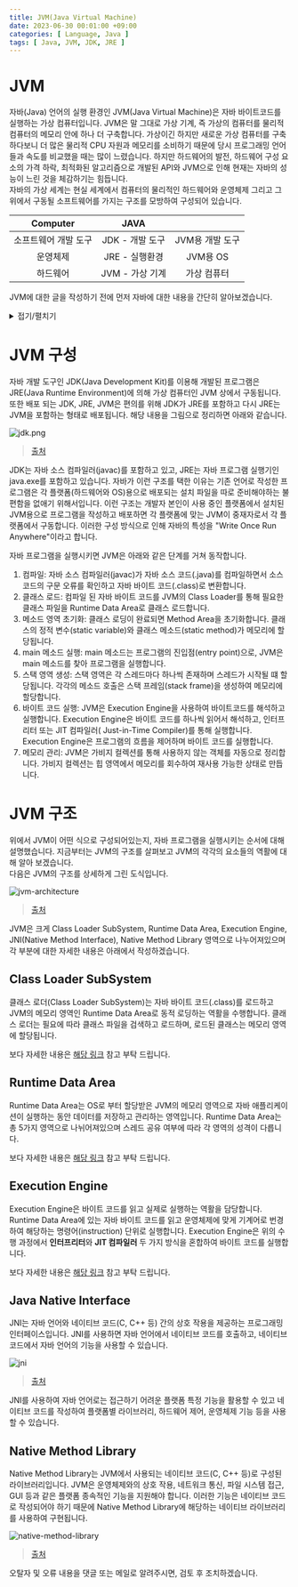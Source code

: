 ```yaml
---
title: JVM(Java Virtual Machine)
date: 2023-06-30 00:01:00 +09:00
categories: [ Language, Java ]
tags: [ Java, JVM, JDK, JRE ]
---
```


# JVM

자바(Java) 언어의 실행 환경인 JVM(Java Virtual Machine)은 자바 바이트코드를 실행하는 가상 컴퓨터입니다.
JVM은 말 그대로 가상 기계, 즉 가상의 컴퓨터를 물리적 컴퓨터의 메모리 안에 하나 더 구축합니다.
가상이긴 하지만 새로운 가상 컴퓨터를 구축하다보니 더 많은 물리적 CPU 자원과 메모리를 소비하기 때문에 당시 프로그래밍 언어들과 속도를 비교했을 때는 많이 느렸습니다.
하지만 하드웨어의 발전, 하드웨어 구성 요소의 가격 하락, 최적화된 알고리즘으로 개발된 API와 JVM으로 인해 현재는 자바의 성능이 느린 것을 체감하기는 힘듭니다.  
자바의 가상 세계는 현실 세계에서 컴퓨터의 물리적인 하드웨어와 운영체제 그리고 그 위에서 구동될 소프트웨어를 가지는 구조를 모방하여 구성되어 있습니다.

|  Computer   |    JAVA     |              |
|:-----------:|:-----------:|:------------:|
| 소프트웨어 개발 도구 | JDK - 개발 도구 |  JVM용 개발 도구  |
|    운영체제     | JRE - 실행환경  |   JVM용 OS    |
|    하드웨어     | JVM - 가상 기계 |    가상 컴퓨터    |

JVM에 대한 글을 작성하기 전에 먼저 자바에 대한 내용을 간단히 알아보겠습니다.

<details>
<summary>접기/펼치기</summary>
<div markdown="1">

## Java

자바는 1995년에 최초로 공개되었으며 현재 가장 널리 사용되는 프로그래밍 언어 중 하나로 다양한 플랫폼에서 사용할 수 있는 유연하고 강력한 프로그래밍 언어입니다.
자바는 "Write Once, Run Anywhere" 라는 슬로건을 내세워 여러 플랫폼에서 동일한 코드를 실행할 수 있는 것이 당시 프로그래밍 언어와의 큰 차이 중 하나였습니다.
자바는 웹 애플리케이션 개발을 위한 서블릿(Servlet)과 JavaServer Pages(JSP) 등의 기술을 도입하여 대규모 엔터프라이즈 시스템에서도 성능과 확장성을 보장하였습니다.
또한 자바는 객체지향 프로그래밍 언어로서의 특징도 가지며 자동 메모리 관리를 위한 가비지 컬렉션(Garbage Collection) 기능을 제공합니다.

## 특징

자바의 주요 특징은 다음과 같습니다.

### 객체 지향 프로그래밍(OOP: Object-Oriented Programming))

- 클래스(Class)와 객체(Object): 자바는 객체의 설계도인 클래스를 기반으로 생성된 실체인 객체를 생성하여 프로그램을 구성합니다.객체는 상태(state)와 동작(behavior)을 가지며, 데이터와
  메소드로 구성됩니다.
- 캡슐화(Encapsulation): 자바는 캡슐화를 통해 데이터의 접근을 제어하고, 데이터의 무결성과 보안을 유지할 수 있습니다.
- 상속(Inheritance): 상속은 클래스 간에 부모-자식 관계를 형성하여 부모 클래스의 특성과 동작을 자식 클래스가 상속받을 수 있는 기능입니다. 상속을 통해 계층적인 구조를 만들어 객체의 관계를 표현할 수
  있습니다.
- 다형성(Polymorphism): 다형성은 하나의 객체가 여러 가지 타입을 가질 수 있는 능력을 의미합니다. 자바에서는 다형성을 인터페이스와 상속을 통해 구현할 수 있습니다. 이를 통해 코드의 유연성과 확장성을
  높일 수 있습니다.
- 추상화(Abstraction): 추상화는 객체의 공통적인 특성을 추출하여 모델화하는 과정입니다. 자바에서는 추상 클래스(abstract class)와 인터페이스를 활용한 추상화를 통해 복잡한 시스템을 단순화하고
  구조화할 수 있습니다.

### 절차적/구조적 프로그래밍(PP: Procedure Programming, SP: Structured Programing)

객체 지향 프로그래밍은 절차적/구조적 프로그램의 많은 부분에서부터 유래되었습니다.
따라서 객체 지향 언어를 이해하는 데 절차적/구조적 프로그래밍을 이해하는 것은 큰 도움이 됩니다.  
절차적 프로그래밍을 한마디로 표현하자면 ``goto``의 사용을 금한다는 것입니다. ``goto``를 사용하게 되면 프로그램의 실행 순서가 인간이 이해하기에는 복잡해 혼란을 야기합니다.
그러한 이유로 자바는 ``goto``를 예약어로 등록해 놓는 것뿐만 아닌 사용하지 못하게끔 선점해놓았습니다.
그리고 구조적 프로그래밍의 가장 큰 특징은 **함수**의 사용입니다. 함수는 중복 코드를 한 곳에 모아 관리 할 수 있고 논리를 함수 단위로 분리해서 이해하기 쉬운 코드를 작성할 수 있기 때문입니다.
추가로 공유 사용 시 문제가 발생하기 쉬운 전역 변수보다는 지역 변수 사용을 지향하라는 지침도 있습니다.

또한 자바가 지키지 못한 순수 객체 지향 언어의 특징은 아래와 같이 있습니다.

- 기본 자료형(Primitive Type)과 래퍼 클래스(Wrapper Class): 자바는 기본 자료형과 그에 대응하는 래퍼 클래스를 함께 제공합니다. 이로 인해 기본 자료형과 객체 간에 변환 작업이 필요하며,
  객체 지향적인 특징이 상쇄될 수 있습니다. 또한 기본 자료형은 메모리 사용과 성능 면에서 유리하지만, 객체로 다루지 않기 때문에 순수한 객체 지향적인 접근이 어렵다는 한계가 있습니다.
- 정적(Static) 멤버: 자바는 정적 변수와 정적 메소드를 지원합니다. 이러한 정적 멤버는 인스턴스의 생성 없이 호출이 가능하며 정적 멤버의 사용은 전역적인 상태를 유지하고 공유할 수 있으므로 이는 객체
  지향적인 설계 원칙과의 충돌을 야기할 수 있습니다.
- 절차 지향적인 요소: 자바에는 절차적인 흐름 제어 구조인 조건문(if-else, switch)과 반복문(for, while)과 같은 절차 지향적인 요소를 가지고 있습니다.

### 메모리 관리

자바는 가비지 컬렉션를 통해 더 이상 사용되지 않는 객체를 자동으로 식별하고 메모리에서 해제합니다.
GC는 프로그램 실행 중에 동적으로 할당된 객체들을 추적하고, 참조되지 않는 객체들을 자동으로 정리하여 사용 가능한 메모리 공간을 유지합니다.
또한 자바의 객체는 동적으로 힙 메모리 영역에 할당됩니다. 힙 메모리는 GC의 관리 대상입니다.
객체가 더 이상 필요하지 않을 때 해당 객체와 그에 속한 메모리는 자동으로 회수되어 재사용 가능한 상태로 유지합니다.

</div>
</details>

# JVM 구성

자바 개발 도구인 JDK(Java Development Kit)를 이용해 개발된 프로그램은 JRE(Java Runtime Environment)에 의해 가상 컴퓨터인 JVM 상에서 구동됩니다.
또한 배포 되는 JDK, JRE, JVM은 편의를 위해 JDK가 JRE를 포함하고 다시 JRE는 JVM을 포함하는 형태로 배포됩니다.
해당 내용을 그림으로 정리하면 아래와 같습니다.

![jdk.png](/assets/img/language/java/jvm/jdk.png)

> [출처](https://www.geeksforgeeks.org/differences-jdk-jre-jvm/)

JDK는 자바 소스 컴파일러(javac)를 포함하고 있고, JRE는 자바 프로그램 실행기인 java.exe를 포함하고 있습니다.
자바가 이런 구조를 택한 이유는 기존 언어로 작성한 프로그램은 각 플랫폼(하드웨어와 OS)용으로 배포되는 설치 파일을 따로 준비해야하는 불편함을 없애기 위해서입니다.
이런 구조는 개발자 본인이 사용 중인 플랫폼에서 설치된 JVM용으로 프로그램을 작성하고 배포하면 각 플랫폼에 맞는 JVM이 중재자로서 각 플랫폼에서 구동합니다.
이러한 구성 방식으로 인해 자바의 특성을 "Write Once Run Anywhere"이라고 합니다.

자바 프로그램을 실행시키면 JVM은 아래와 같은 단계를 거쳐 동작합니다.

1. 컴파일: 자바 소스 컴파일러(javac)가 자바 소스 코드(.java)를 컴파일하면서 소스 코드의 구문 오류를 확인하고 자바 바이트 코드(.class)로 변환합니다.
2. 클래스 로드: 컴파일 된 자바 바이트 코드를 JVM의 Class Loader를 통해 필요한 클래스 파일을 Runtime Data Area로 클래스 로드합니다.
3. 메소드 영역 초기화: 클래스 로딩이 완료되면 Method Area을 초기화합니다. 클래스의 정적 변수(static variable)와 클래스 메소드(static method)가 메모리에 할당됩니다.
4. main 메소드 실행: main 메소드는 프로그램의 진입점(entry point)으로, JVM은 main 메소드를 찾아 프로그램을 실행합니다.
5. 스택 영역 생성: 스택 영역은 각 스레드마다 하나씩 존재하며 스레드가 시작될 떄 할당됩니다. 각각의 메소드 호출은 스택 프레임(stack frame)을 생성하여 메모리에 할당합니다.
6. 바이트 코드 실행: JVM은 Execution Engine을 사용하여 바이트코드를 해석하고 실행합니다. Execution Engine은 바이트 코드를 하나씩 읽어서 해석하고, 인터프리터 또는 JIT 컴파일러(
   Just-in-Time Compiler)를
   통해 실행합니다. Execution Engine은 프로그램의 흐름을 제어하며 바이트 코드를 실행합니다.
7. 메모리 관리: JVM은 가비지 컬렉션를 통해 사용하지 않는 객체를 자동으로 정리합니다. 가비지 컬렉션는 힙 영역에서 메모리를 회수하여 재사용 가능한 상태로 만듭니다.

# JVM 구조

위에서 JVM이 어떤 식으로 구성되어있는지, 자바 프로그램을 실행시키는 순서에 대해 설명했습니다.
지금부터는 JVM의 구조를 살펴보고 JVM의 각각의 요소들의 역활에 대해 알아 보겠습니다.    
다음은 JVM의 구조를 상세하게 그린 도식입니다.

![jvm-architecture](/assets/img/language/java/jvm/jvm-architecture.png)

> [출처](https://www.flowerbrackets.com/preface-to-java-virtual-machine-and-architecture/)

JVM은 크게 Class Loader SubSystem, Runtime Data Area, Execution Engine, JNI(Native Method Interface), Native Method
Library 영역으로 나누어져있으며 각 부분에 대한 자세한 내용은 아래에서 작성하겠습니다.

## Class Loader SubSystem

클래스 로더(Class Loader SubSystem)는 자바 바이트 코드(.class)를 로드하고 JVM의 메모리 영역인 Runtime Data Area로 동적 로딩하는 역활을 수행합니다.
클래스 로더는 필요에 따라 클래스 파일을 검색하고 로드하며, 로드된 클래스는 메모리 영역에 할당됩니다.

보다 자세한 내용은 [해당 링크](https://ones1kk.github.io/posts/class-loader-subsystem) 참고 부탁 드립니다.

## Runtime Data Area

Runtime Data Area는 OS로 부터 할당받은 JVM의 메모리 영역으로 자바 애플리케이션이 실행하는 동안 데이터를 저장하고 관리하는 영역입니다.
Runtime Data Area는 총 5가지 영역으로 나뉘어져있으며 스레드 공유 여부에 따라 각 영역의 성격이 다릅니다.

보다 자세한 내용은 [해당 링크](https://ones1kk.github.io/posts/runtime-data-area) 참고 부탁 드립니다.

## Execution Engine

Execution Engine은 바이트 코드를 읽고 실제로 실행하는 역활을 담당합니다.
Runtime Data Area에 있는 자바 바이트 코드를 읽고 운영체제에 맞게 기계어로 번경하여 해당하는 명령어(instruction) 단위로 실행합니다.
Execution Engine은 위의 수행 과정에서 **인터프리터**와 **JIT 컴파일러** 두 가지 방식을 혼합하여 바이트 코드를 실행합니다.

보다 자세한 내용은 [해당 링크](https://ones1kk.github.io/posts/execution-engine) 참고 부탁 드립니다.

## Java Native Interface

JNI는 자바 언어와 네이티브 코드(C, C++ 등) 간의 상호 작용을 제공하는 프로그래밍 인터페이스입니다.
JNI를 사용하면 자바 언어에서 네이티브 코드를 호출하고, 네이티브 코드에서 자바 언어의 기능을 사용할 수 있습니다.

![jni](/assets/img/language/java/jvm/jni.png)

> [출처](https://www.researchgate.net/figure/JNI-allows-Java-code-that-runs-within-the-JVM-to-operate-with-applications-and-libraries_fig4_4070914)

JNI를 사용하여 자바 언어로는 접근하기 어려운 플랫폼 특정 기능을 활용할 수 있고 네이티브 코드를 작성하여 플랫폼별 라이브러리, 하드웨어 제어, 운영체제 기능 등을 사용할 수 있습니다.

## Native Method Library

Native Method Library는 JVM에서 사용되는 네이티브 코드(C, C++ 등)로 구성된 라이브러리입니다.
JVM은 운영체제와의 상호 작용, 네트워크 통신, 파일 시스템 접근, GUI 등과 같은 플랫폼 종속적인 기능을 지원해야 합니다.
이러한 기능은 네이티브 코드로 작성되어야 하기 때문에 Native Method Library에 해당하는 네이티브 라이브러리를 사용하여 구현됩니다.

![native-method-library](/assets/img/language/java/jvm/native-method-library.png)

> [출처](http://adnjavainterview.blogspot.com/2017/04/java-vertual-machinejvm-architecture-in.html)

오탈자 및 오류 내용을 댓글 또는 메일로 알려주시면, 검토 후 조치하겠습니다. 
